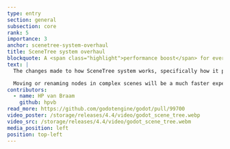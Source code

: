 ```yaml
---
type: entry
section: general
subsection: core
rank: 5
importance: 3
anchor: scenetree-system-overhaul
title: SceneTree system overhaul
blockquote: A <span class="highlight">performance boost</span> for everyone
text: |
  The changes made to how SceneTree system works, specifically how it processes changes to the nodes, result in an editor performance increase for all projects.

  Moving or renaming nodes in complex scenes will be a much faster experience now!
contributors:
  - name: HP van Braam
    github: hpvb
read_more: https://github.com/godotengine/godot/pull/99700
video_poster: /storage/releases/4.4/video/godot_scene_tree.webp
video_src: /storage/releases/4.4/video/godot_scene_tree.webm
media_position: left
position: top-left
---
```

